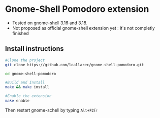 # Gnome-Shell Pomodoro  extension

* Tested on gnome-shell 3.16 and 3.18.
* Not proposed as official gnome-shell extension yet : it's not completly finished

## Install instructions

```bash
#Clone the project
git clone https://github.com/lcallarec/gnome-shell-pomodoro.git

cd gnome-shell-pomodoro

#Build and Install
make && make install

#Enable the extension
make enable
```



Then restart gnome-schell by typing `Alt+F2`/`r`
